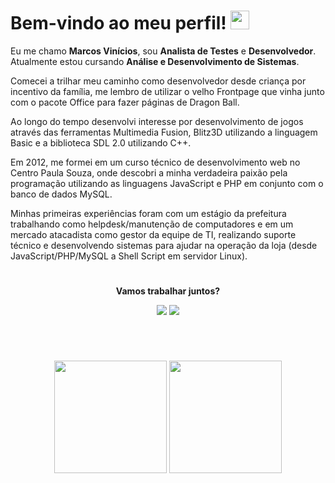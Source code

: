 <h1 align="left">Bem-vindo ao meu perfil! <img src="https://github.githubassets.com/images/mona-loading-dark.gif" width="30"></h1>

<p>Eu me chamo <strong>Marcos Vinícios</strong>, sou <strong>Analista de Testes</strong> e <strong>Desenvolvedor</strong>. Atualmente estou cursando <strong>Análise e Desenvolvimento de Sistemas</strong>.</p>
<p>Comecei a trilhar meu caminho como desenvolvedor desde criança por incentivo da família, me lembro de utilizar o velho Frontpage que vinha junto com o pacote Office para fazer páginas de Dragon Ball.</p>
<p>Ao longo do tempo desenvolvi interesse por desenvolvimento de jogos através das ferramentas Multimedia Fusion, Blitz3D utilizando a linguagem Basic e a biblioteca SDL 2.0 utilizando C++.</p>
<p>Em 2012, me formei em um curso técnico de desenvolvimento web no Centro Paula Souza, onde descobri a minha verdadeira paixão pela programação utilizando as linguagens JavaScript e PHP em conjunto com o banco de dados MySQL.</p>
<p>Minhas primeiras experiências foram com um estágio da prefeitura trabalhando como helpdesk/manutenção de computadores e em um mercado atacadista como gestor da equipe de TI, realizando suporte técnico e desenvolvendo sistemas para ajudar na operação da loja (desde JavaScript/PHP/MySQL a Shell Script em servidor Linux).</p>

#

<div align="center">
  <p><strong>Vamos trabalhar juntos?</strong></p>

  <a href="mailto:contato@marcoswolf.com.br"><img src="https://img.shields.io/badge/Gmail-D14836?style=for-the-badge&logo=gmail&logoColor=white"/></a>
  <a href="https://www.linkedin.com/in/marcoswolf/" target="_blank" rel="noopener noreferrer"><img src="https://img.shields.io/badge/LinkedIn-0077B5?style=for-the-badge&logo=linkedin&logoColor=white"/></a>
</div>

#

<br/><div align="center">
  <img height="180em" src="https://github-readme-stats-sigma-five.vercel.app/api/top-langs/?username=marcoswolf&layout=compact&langs_count=16&theme=midnight-purple"/>
  <img height="180em" src="https://github-readme-stats-sigma-five.vercel.app/api/?username=marcoswolf&layout=compact&theme=midnight-purple"/>
</div>
